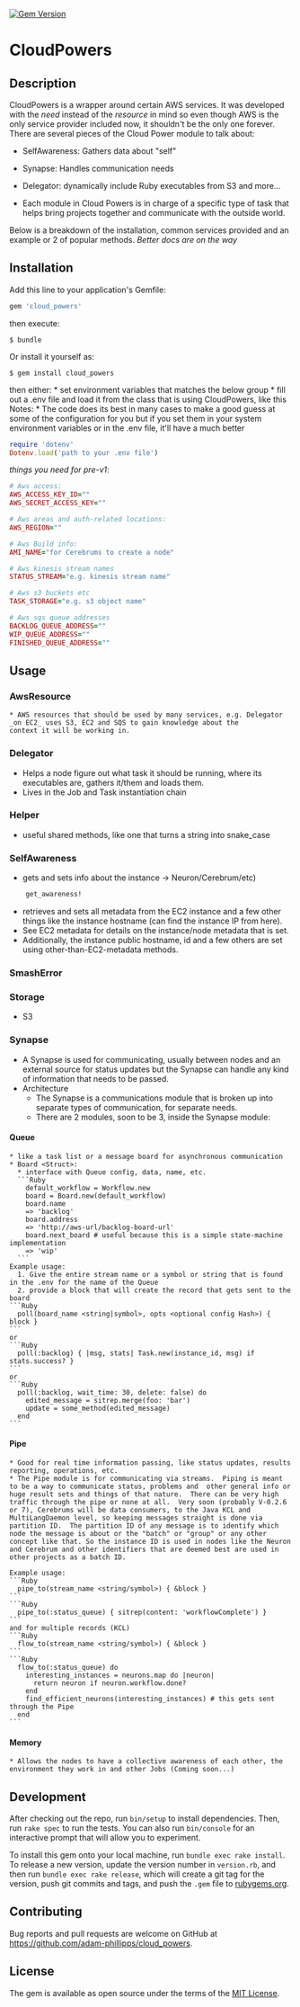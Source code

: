 [![Gem Version](https://badge.fury.io/rb/cloud_powers.svg)](https://badge.fury.io/rb/cloud_powers)
# CloudPowers

## Description

CloudPowers is a wrapper around certain AWS services.  It was developed with the _need_ instead of the _resource_ in mind so even though AWS is the only service provider included now, it shouldn't be the only one forever.  There are several pieces of the Cloud Power module to talk about:
* SelfAwareness: Gathers data about "self"
* Synapse: Handles communication needs
* Delegator: dynamically include Ruby executables from S3
and more...

* Each module in Cloud Powers is in charge of a specific type of task that helps bring projects together and communicate with the outside world.

Below is a breakdown of the installation, common services provided and an example or 2 of popular methods.
_Better docs are on the way_

## Installation

Add this line to your application's Gemfile:

```Ruby
gem 'cloud_powers'
```

then execute:

    $ bundle

Or install it yourself as:

    $ gem install cloud_powers

then either:
    * set environment variables that matches the below group
    * fill out a .env file and load it from the class that is using CloudPowers, like this
    Notes:
      * The code does its best in many cases to make a good guess at some of the configuration
        for you but if you set them in your system environment variables or in the .env file,
        it'll have a much better
```Ruby
require 'dotenv'
Dotenv.load('path to your .env file')
```
_things you need for pre-v1_:
```Ruby
# Aws access:
AWS_ACCESS_KEY_ID=""
AWS_SECRET_ACCESS_KEY=""

# Aws areas and auth-related locations:
AWS_REGION=""

# Aws Build info:
AMI_NAME="for Cerebrums to create a node"

# Aws kinesis stream names
STATUS_STREAM="e.g. kinesis stream name"

# Aws s3 buckets etc
TASK_STORAGE="e.g. s3 object name"

# Aws sqs queue addresses
BACKLOG_QUEUE_ADDRESS=""
WIP_QUEUE_ADDRESS=""
FINISHED_QUEUE_ADDRESS=""
```

## Usage

### AwsResource
    * AWS resources that should be used by many services, e.g. Delegator _on EC2_ uses S3, EC2 and SQS to gain knowledge about the
    context it will be working in.


### Delegator
  * Helps a node figure out what task it should be running, where its executables are, gathers it/them and loads them.
  * Lives in the Job and Task instantiation chain


### Helper
  * useful shared methods, like one that turns a string into snake_case


### SelfAwareness
  * gets and sets info about the instance -> Neuron/Cerebrum/etc)
```Ruby
    get_awareness!
```
  * retrieves and sets all metadata from the EC2 instance and a few other things like the instance hostname (can find the instance IP from here).
  * See EC2 metadata for details on the instance/node metadata that is set.
  * Additionally, the instance public hostname, id and a few others are set using other-than-EC2-metadata methods.


### SmashError


### Storage
  * S3


### Synapse
  * A Synapse is used for communicating, usually between nodes and an external source for status updates but the Synapse can handle any kind of information that needs to be passed.
  * Architecture
    * The Synapse is a communications module that is broken up into separate types of communication, for separate needs.
    * There are 2 modules, soon to be 3, inside the Synapse module:

  #### Queue
    * like a task list or a message board for asynchronous communication
    * Board <Struct>:
      * interface with Queue config, data, name, etc.
      ```Ruby
        default_workflow = Workflow.new
        board = Board.new(default_workflow)
        board.name
        => 'backlog'
        board.address
        => 'http://aws-url/backlog-board-url'
        board.next_board # useful because this is a simple state-machine implementation
        => 'wip'
      ```
    Example usage:
      1. Give the entire stream name or a symbol or string that is found in the .env for the name of the Queue
      2. provide a block that will create the record that gets sent to the board
    ```Ruby
      poll(board_name <string|symbol>, opts <optional config Hash>) { block }
    ```
    or
    ```Ruby
      poll(:backlog) { |msg, stats| Task.new(instance_id, msg) if stats.success? }
    ```
    or
    ```Ruby
      poll(:backlog, wait_time: 30, delete: false) do
        edited_message = sitrep.merge(foo: 'bar')
        update = some_method(edited_message)
      end
    ```
  #### Pipe
    * Good for real time information passing, like status updates, results reporting, operations, etc.
    * The Pipe module is for communicating via streams.  Piping is meant to be a way to communicate status, problems and  other general info or huge result sets and things of that nature.  There can be very high traffic through the pipe or none at all.  Very soon (probably V-0.2.6 or 7), Cerebrums will be data consumers, to the Java KCL and MultiLangDaemon level, so keeping messages straight is done via partition ID.  The partition ID of any message is to identify which node the message is about or the "batch" or "group" or any other concept like that. So the instance ID is used in nodes like the Neuron and Cerebrum and other identifiers that are deemed best are used in other projects as a batch ID.

    Example usage:
    ```Ruby
      pipe_to(stream_name <string/symbol>) { &block }
    ```
    ```Ruby
      pipe_to(:status_queue) { sitrep(content: 'workflowComplete') }
    ```
    and for multiple records (KCL)
    ```Ruby
      flow_to(stream_name <string/symbol>) { &block }
    ```
    ```Ruby
      flow_to(:status_queue) do
        interesting_instances = neurons.map do |neuron|
          return neuron if neuron.workflow.done?
        end
        find_efficient_neurons(interesting_instances) # this gets sent through the Pipe
      end
    ```


  #### Memory
    * Allows the nodes to have a collective awareness of each other, the environment they work in and other Jobs (Coming soon...)


## Development

After checking out the repo, run `bin/setup` to install dependencies. Then, run `rake spec` to run the tests. You can also run `bin/console` for an interactive prompt that will allow you to experiment.

To install this gem onto your local machine, run `bundle exec rake install`. To release a new version, update the version number in `version.rb`, and then run `bundle exec rake release`, which will create a git tag for the version, push git commits and tags, and push the `.gem` file to [rubygems.org](https://rubygems.org).

## Contributing

Bug reports and pull requests are welcome on GitHub at https://github.com/adam-phillipps/cloud_powers.


## License

The gem is available as open source under the terms of the [MIT License](http://opensource.org/licenses/MIT).

